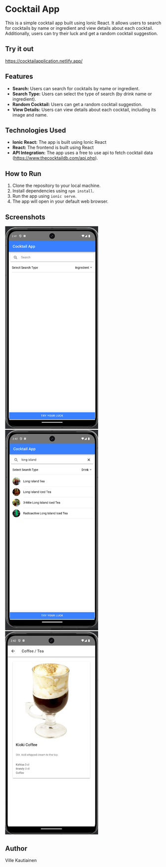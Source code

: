 # Cocktail App

This is a simple cocktail app built using Ionic React. It allows users to search for cocktails by name or ingredient and view details about each cocktail. Additionally, users can try their luck and get a random cocktail suggestion.

## Try it out

https://cocktailapplication.netlify.app/

## Features

- **Search:** Users can search for cocktails by name or ingredient.
- **Search Type:** Users can select the type of search (by drink name or ingredient).
- **Random Cocktail:** Users can get a random cocktail suggestion.
- **View Details:** Users can view details about each cocktail, including its image and name.

## Technologies Used

- **Ionic React:** The app is built using Ionic React
- **React:** The frontend is built using React
- **API Integration:** The app uses a free to use api to fetch cocktail data (https://www.thecocktaildb.com/api.php).

## How to Run

1. Clone the repository to your local machine.
2. Install dependencies using `npm install`.
3. Run the app using `ionic serve`.
4. The app will open in your default web browser.

## Screenshots

<img src="https://github.com/shoutcape/CocktailApp/blob/main/pictures/mainScreen.png" width="300"> <img src="https://github.com/shoutcape/CocktailApp/blob/main/pictures/searchScreen.png" width="300"> <img src="https://github.com/shoutcape/CocktailApp/blob/main/pictures/detailsScreen.png" width="300">

## Author

Ville Kautiainen
